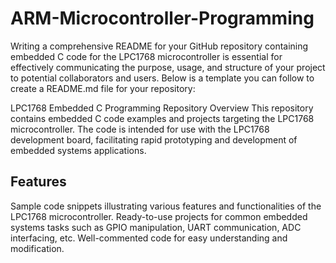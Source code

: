 # ARM-Microcontroller-Programming


Writing a comprehensive README for your GitHub repository containing embedded C code for the LPC1768 microcontroller is essential for effectively communicating the purpose, usage, and structure of your project to potential collaborators and users. Below is a template you can follow to create a README.md file for your repository:

LPC1768 Embedded C Programming Repository
Overview
This repository contains embedded C code examples and projects targeting the LPC1768 microcontroller. The code is intended for use with the LPC1768 development board, facilitating rapid prototyping and development of embedded systems applications.
## Features
Sample code snippets illustrating various features and functionalities of the LPC1768 microcontroller.
Ready-to-use projects for common embedded systems tasks such as GPIO manipulation, UART communication, ADC interfacing, etc.
Well-commented code for easy understanding and modification.
